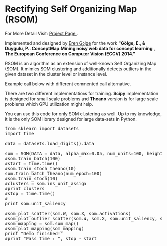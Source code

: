 Rectifying Self Organizing Map (RSOM)
===============================

For More Detail Visit: <a href='http://www.erengolge.com/pub_sites/concept_map.html'> Project Page </a>.



Implemented and designed by <a href='http://www.erengolge.com'>Eren Golge</a> for the work <b>"Gölge, E., & Duygulu, P.. ConceptMap:Mining noisy web data for concept learning , The European Conference on Computer Vision (ECCV) 2014." </b>

RSOM is an algorithm as an extension of well-known Self Organizing Map (SOM). It mimics SOM clustering and additionally detects outliers in the given dataset in the cluster level or instance level.

Example call below with different commented call alternative.

There are two different implementations for training. <b>Scipy</b> implementation is designed for small scale problems and <b>Theano</b> version is for large scale problems which GPU utilization might help.

You can use this code for only SOM clustering as well. Up to my knowledge, it is the only SOM library designed for large data-sets in Python.

<pre>
from sklearn import datasets
import time

data = datasets.load_digits().data

som = SOM(DATA = data, alpha_max=0.05, num_units=100, height = 10, width = 10)
#som.train_batch(100)
#start = time.time()
#som.train_stoch_theano(10)
som.train_batch_theano(num_epoch=100)
#som.train_stoch(10)
#clusters = som.ins_unit_assign
#print clusters
#stop = time.time()
#
print som.unit_saliency

#som_plot_scatter(som.W, som.X, som.activations)    
#som_plot_outlier_scatter(som.W, som.X, som.unit_saliency, som.inst_saliency, som.activations)
#som_mapping = som.som_map()
#som_plot_mapping(som_mapping)
print "Demo finished!"
#print "Pass time : ", stop - start
</pre>
